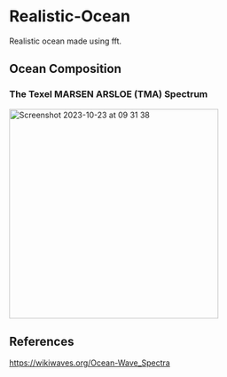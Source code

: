 # Realistic-Ocean
Realistic ocean made using fft.

## Ocean Composition
### The Texel MARSEN ARSLOE (TMA) Spectrum
<img width="377" alt="Screenshot 2023-10-23 at 09 31 38" src="https://github.com/Biebras/Realistic-Ocean/assets/49594342/5ed68e39-051e-4a86-88d8-fce2f7df18d8">



## References
https://wikiwaves.org/Ocean-Wave_Spectra
